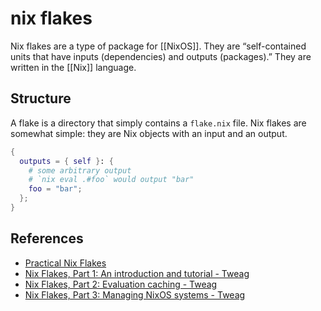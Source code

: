 # nix flakes

Nix flakes are a type of package for [[NixOS]]. They are &ldquo;self-contained units that have inputs (dependencies) and outputs (packages).&rdquo; They are written in the [[Nix]] language.


<a id="orgb11488f"></a>

## Structure

A flake is a directory that simply contains a `flake.nix` file. Nix flakes are somewhat simple: they are Nix objects with an input and an output.

```nix
{
  outputs = { self }: {
    # some arbitrary output
    # `nix eval .#foo` would output "bar"
    foo = "bar";
  };
}
```


<a id="org3c9d7c7"></a>

## References

-   [Practical Nix Flakes](https://serokell.io/blog/practical-nix-flakes)
-   [Nix Flakes, Part 1: An introduction and tutorial - Tweag](https://www.tweag.io/blog/2020-05-25-flakes/)
-   [Nix Flakes, Part 2: Evaluation caching - Tweag](https://www.tweag.io/blog/2020-06-25-eval-cache/)
-   [Nix Flakes, Part 3: Managing NixOS systems - Tweag](https://www.tweag.io/blog/2020-07-31-nixos-flakes/)
